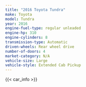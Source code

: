 ```yaml
---
title: "2016 Toyota Tundra"
make: Toyota
model: Tundra
year: 2016
engine-fuel-type: regular unleaded
engine-hp: 310
engine-cylinders: 8
transmission-type: Automatic
driven-wheels: Rear wheel drive
number-of-doors: 4
market-category: N/A
vehicle-size: Large
vehicle-style: Extended Cab Pickup
---
```


{{< car_info >}}
